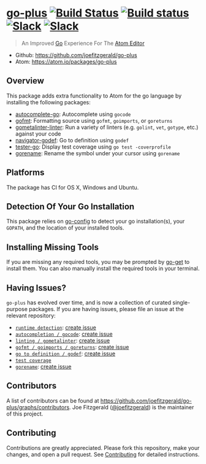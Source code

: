 # [go-plus](https://atom.io/packages/go-plus) [![Build Status](https://travis-ci.org/joefitzgerald/go-plus.svg?branch=master)](https://travis-ci.org/joefitzgerald/go-plus) [![Build status](https://ci.appveyor.com/api/projects/status/d0cekvaprt9wo1et/branch/master?svg=true)](https://ci.appveyor.com/project/joefitzgerald/go-plus/branch/master) [![Slack](https://img.shields.io/badge/atom_slack-%23go--plus-blue.svg?style=flat)](https://atom-slack.herokuapp.com) [![Slack](https://img.shields.io/badge/gophers_slack-%23go--plus-blue.svg?style=flat)](https://gophersinvite.herokuapp.com)

> An Improved [Go](https://www.golang.org) Experience For The [Atom Editor](https://atom.io)

* Github: https://github.com/joefitzgerald/go-plus
* Atom: https://atom.io/packages/go-plus

## Overview

This package adds extra functionality to Atom for the go language by installing the following packages:

* [autocomplete-go](https://atom.io/packages/autocomplete-go): Autocomplete using `gocode`
* [gofmt](https://atom.io/packages/gofmt): Formatting source using `gofmt`, `goimports`, or `goreturns`
* [gometalinter-linter](https://atom.io/packages/gometalinter-linter): Run a variety of linters (e.g. `golint`, `vet`, `gotype`, etc.) against your code
* [navigator-godef](https://atom.io/packages/navigator-godef): Go to definition using `godef`
* [tester-go](https://atom.io/packages/tester-go): Display test coverage using `go test -coverprofile`
* [gorename](https://atom.io/packages/gorename): Rename the symbol under your cursor using `gorename`

## Platforms

The package has CI for OS X, Windows and Ubuntu.

## Detection Of Your Go Installation

This package relies on [go-config](https://atom.io/packages/go-config) to detect your go installation(s), your `GOPATH`, and the location of your installed tools.

## Installing Missing Tools

If you are missing any required tools, you may be prompted by [go-get](https://atom.io/packages/go-get) to install them. You can also manually install the required tools in your terminal.

## Having Issues?

`go-plus` has evolved over time, and is now a collection of curated single-purpose packages. If you are having issues, please file an issue at the relevant repository:

* [`runtime detection`](https://github.com/joefitzgerald/go-config): [create issue](https://github.com/joefitzgerald/go-config/issues/new)
* [`autocompletion / gocode`](https://github.com/joefitzgerald/autocomplete-go): [create issue](https://github.com/joefitzgerald/autocomplete-go/issues/new)
* [`linting / gometalinter`](https://github.com/joefitzgerald/gometalinter-linter): [create issue](https://github.com/joefitzgerald/gometalinter-linter/issues/new)
* [`gofmt / goimports / goreturns`](https://github.com/joefitzgerald/gofmt): [create issue](https://github.com/joefitzgerald/gofmt/issues/new)
* [`go to definition / godef`](https://github.com/joefitzgerald/navigator-godef): [create issue](https://github.com/joefitzgerald/navigator-godef/issues/new)
* [`test coverage`](https://github.com/joefitzgerald/tester-go/issues/new)
* [`gorename`](https://github.com/zmb3/gorename): [create issue](https://github.com/zmb3/gorename/issues/new)

## Contributors
A list of contributors can be found at https://github.com/joefitzgerald/go-plus/graphs/contributors. Joe Fitzgerald ([@joefitzgerald](https://github.com/joefitzgerald)) is the maintainer of this project.

## Contributing

Contributions are greatly appreciated. Please fork this repository, make your
changes, and open a pull request. See [Contributing](https://github.com/joefitzgerald/go-plus/wiki/Contributing) for detailed instructions.
